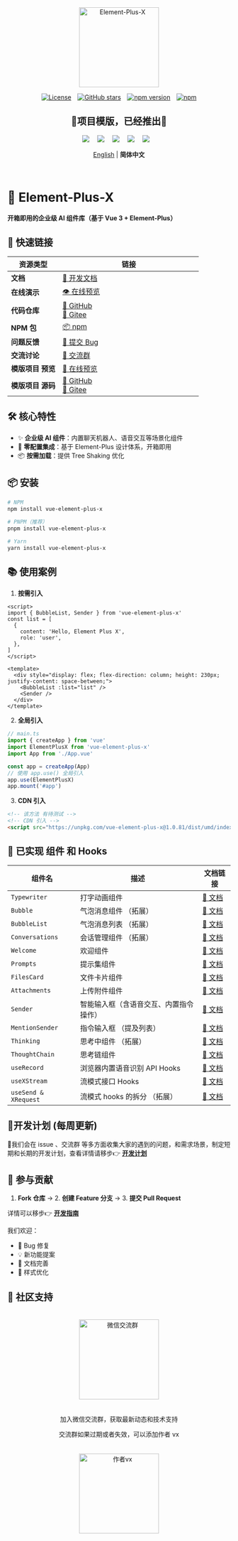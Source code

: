 <div align="center">
  <a href="https://element-plus-x.com">
    <img src="https://cdn.element-plus-x.com/element-plus-x.png" alt="Element-Plus-X" width="180" class="logo" />
  </a>
</div>

<div align="center">

  [![License](https://img.shields.io/badge/license-MIT-blue)](https://github.com/HeJiaYue520/Element-Plus-X/blob/main/LICENSE)&emsp;[![GitHub stars](https://img.shields.io/github/stars/HeJiaYue520/Element-Plus-X)](https://github.com/HeJiaYue520/Element-Plus-X)&emsp;[![npm version](https://img.shields.io/npm/v/vue-element-plus-x)](https://www.npmjs.com/package/vue-element-plus-x)&emsp;[![npm](https://img.shields.io/npm/dm/vue-element-plus-x.svg)](https://www.npmjs.com/package/vue-element-plus-x)

</div>

<div align="center">
<h2>💖项目模版，已经推出💖</h2>
<img src="https://cdn.element-plus-x.com/chat/1.webp" />&emsp;
<img src="https://cdn.element-plus-x.com/demo.webp" calss="element-plus-x-bubble" />&emsp;
<img src="https://cdn.element-plus-x.com/demo1.webp" calss="element-plus-x-bubble" />&emsp;
<img src="https://cdn.element-plus-x.com/demo3.webp" calss="element-plus-x-bubble" />&emsp;
<img src="https://cdn.element-plus-x.com/demo4.webp" calss="element-plus-x-bubble" />&emsp;

</div>

<div align="center">

 [English](./README.en.md) | **简体中文**

</div>&emsp;

# 🚀 Element-Plus-X
**开箱即用的企业级 AI 组件库（基于 Vue 3 + Element-Plus）**

## 📢 快速链接
| 资源类型         | <div style="width: 300px;" >链接</div>                                                                 |
|------------------|----------------------------------------------------------------------|
| **文档**         | [📖 开发文档](https://element-plus-x.com)                             |
| **在线演示**     | [👁️ 在线预览](https://v.element-plus-x.com)                         |
| **代码仓库**     | [🐙 GitHub](https://github.com/element-plus-x/Element-Plus-X) <br> [🚠 Gitee](https://gitee.com/he-jiayue/element-plus-x)           |
| **NPM 包**       | [📦 npm](https://www.npmjs.com/package/vue-element-plus-x)           |
| **问题反馈**     | [🐛 提交 Bug](https://github.com/element-plus-x/Element-Plus-X/issues)  |
| **交流讨论**     | [🐒 交流群](https://github.com/element-plus-x/Element-Plus-X?tab=readme-ov-file#-%E7%A4%BE%E5%8C%BA%E6%94%AF%E6%8C%81)  |
| **模版项目 预览** | [👀 在线预览](https://chat.element-plus-x.com/)                       |
| **模版项目 源码** | [🐙 GitHub](https://github.com/HeJiaYue520/ruoyi-element-ai) <br> [🚠 Gitee](https://gitee.com/he-jiayue/ruoyi-element-ai)  |

## 🛠️ 核心特性
- ✨ **企业级 AI 组件**：内置聊天机器人、语音交互等场景化组件
- 🚀 **零配置集成**：基于 Element-Plus 设计体系，开箱即用
- 📦 **按需加载**：提供 Tree Shaking 优化

## 📦 安装
```bash
# NPM
npm install vue-element-plus-x

# PNPM（推荐）
pnpm install vue-element-plus-x

# Yarn
yarn install vue-element-plus-x

```

## 📚 使用案例

1. **按需引入**

```vue
<script>
import { BubbleList, Sender } from 'vue-element-plus-x'
const list = [
  {
    content: 'Hello, Element Plus X',
    role: 'user',
  },
]
</script>

<template>
  <div style="display: flex; flex-direction: column; height: 230px; justify-content: space-between;">
    <BubbleList :list="list" />
    <Sender />
  </div>
</template>
```

2. **全局引入**

```ts
// main.ts
import { createApp } from 'vue'
import ElementPlusX from 'vue-element-plus-x'
import App from './App.vue'

const app = createApp(App)
// 使用 app.use() 全局引入
app.use(ElementPlusX)
app.mount('#app')
```

3. **CDN 引入**
```html
<!-- 该方法 有待测试 -->
<!-- CDN 引入 -->
<script src="https://unpkg.com/vue-element-plus-x@1.0.81/dist/umd/index.js"></script>
```

## 🌟 已实现 组件 和 Hooks

| 组件名       | 描述                     | 文档链接               |
| ------------ | ------------------------ | ---------------------- |
| `Typewriter` | 打字动画组件             | [📄 文档](https://element-plus-x.com/components/typewriter/) |
| `Bubble`     | 气泡消息组件 （拓展）        | [📄 文档](https://element-plus-x.com/components/bubble/) |
| `BubbleList` | 气泡消息列表 （拓展）        | [📄 文档](https://element-plus-x.com/components/bubbleList/) |
| `Conversations` | 会话管理组件 （拓展）        | [📄 文档](https://element-plus-x.com/components/conversations/) |
| `Welcome`    | 欢迎组件           | [📄 文档](https://element-plus-x.com/components/welcome/) |
| `Prompts `    | 提示集组件           | [📄 文档](https://element-plus-x.com/components/prompts/) |
| `FilesCard`       |  文件卡片组件          | [📄 文档](https://element-plus-x.com/components/filesCard/) |
| `Attachments`       |  上传附件组件          | [📄 文档](https://element-plus-x.com/components/attachments/) |
| `Sender`     | 智能输入框（含语音交互、内置指令操作） | [📄 文档](https://element-plus-x.com/components/sender/) |
| `MentionSender`     | 指令输入框 （提及列表） | [📄 文档](https://element-plus-x.com/components/mentionSender/) |
| `Thinking`      | 思考中组件 （拓展）  | [📄 文档](https://element-plus-x.com/components/thinking/) |
| `ThoughtChain` | 思考链组件             | [📄 文档](https://element-plus-x.com/components/thoughtChain/) |
| `useRecord` | 浏览器内置语音识别 API Hooks   | [📄 文档](https://element-plus-x.com/components/useRecord/) |
| `useXStream` | 流模式接口 Hooks | [📄 文档](https://element-plus-x.com/components/useXStream/) |
| `useSend & XRequest` | 流模式 hooks 的拆分 （拓展）  | [📄 文档](https://element-plus-x.com/components/useSend/) |

## 🎯开发计划 (每周更新)

🎀我们会在 issue 、交流群 等多方面收集大家的遇到的问题，和需求场景，制定短期和长期的开发计划，查看详情请移步👉 **[开发计划](https://element-plus-x.com/roadmap.html)**

## 🤝 参与贡献

1. **Fork 仓库** → 2. **创建 Feature 分支** → 3. **提交 Pull Request**

详情可以移步👉 **[开发指南](https://element-plus-x.com/guide/develop.html)**

我们欢迎：

- 🐛 Bug 修复
- 💡 新功能提案
- 📝 文档完善
- 🎨 样式优化

## 👥 社区支持
<div align="center">
<img src="https://cdn.element-plus-x.com/vx-2025-07-14.png" alt="微信交流群" width="180" style="margin: 20px;" />
<p>加入微信交流群，获取最新动态和技术支持</p>

<p>交流群如果过期或者失效，可以添加作者 vx</p>
<img src="https://cdn.element-plus-x.com/element-plus-x-author-vx.png" alt="作者vx" width="180" style="margin: 20px;" />
</div>
